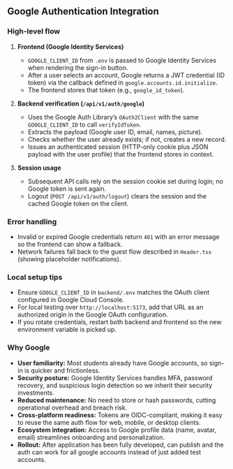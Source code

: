 ## Google Authentication Integration

### High-level flow

1. **Frontend (Google Identity Services)**  
   - `GOOGLE_CLIENT_ID` from `.env` is passed to Google Identity Services when rendering the sign-in button.  
   - After a user selects an account, Google returns a JWT credential (ID token) via the callback defined in `google.accounts.id.initialize`.  
   - The frontend stores that token (e.g., `google_id_token`).

2. **Backend verification (`/api/v1/auth/google`)**  
   - Uses the Google Auth Library’s `OAuth2Client` with the same `GOOGLE_CLIENT_ID` to call `verifyIdToken`.  
   - Extracts the payload (Google user ID, email, names, picture).  
   - Checks whether the user already exists; if not, creates a new record.  
   - Issues an authenticated session (HTTP-only cookie plus JSON payload with the user profile) that the frontend stores in context.

3. **Session usage**  
   - Subsequent API calls rely on the session cookie set during login; no Google token is sent again.  
   - Logout (`POST /api/v1/auth/logout`) clears the session and the cached Google token on the client.

### Error handling

- Invalid or expired Google credentials return `401` with an error message so the frontend can show a fallback.  
- Network failures fall back to the guest flow described in `Header.tsx` (showing placeholder notifications).

### Local setup tips

- Ensure `GOOGLE_CLIENT_ID` in `backend/.env` matches the OAuth client configured in Google Cloud Console.  
- For local testing over `http://localhost:5173`, add that URL as an authorized origin in the Google OAuth configuration.  
- If you rotate credentials, restart both backend and frontend so the new environment variable is picked up.

### Why Google
- **User familiarity:** Most students already have Google accounts, so sign-in is quicker and frictionless.
- **Security posture:** Google Identity Services handles MFA, password recovery, and suspicious login detection so we inherit their security investments.
- **Reduced maintenance:** No need to store or hash passwords, cutting operational overhead and breach risk.
- **Cross-platform readiness:** Tokens are OIDC-compliant, making it easy to reuse the same auth flow for web, mobile, or desktop clients.
- **Ecosystem integration:** Access to Google profile data (name, avatar, email) streamlines onboarding and personalization.
- **Rollout:** After application has been fully developed, can publish and the auth can work for all google accounts instead of just added test accounts.
